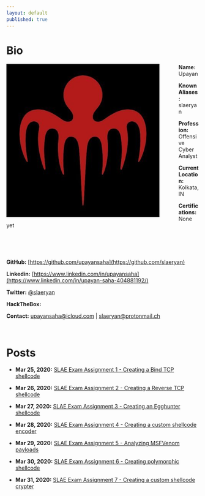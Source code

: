 ```yaml
---
layout: default
published: true
---
```


# Bio

<img style="padding-right: 50px;" align="left" src="assets/images/logo.jpeg">

**Name:** Upayan

**Known Aliases:** slaeryan

**Profession:** Offensive Cyber Analyst

**Current Location:** Kolkata, IN

**Certifications:** None yet

<br clear="left"/>
<br />
<br />

**GitHub:** [https://github.com/upayansaha](https://github.com/slaeryan)

**Linkedin:** [https://www.linkedin.com/in/upayansaha](https://www.linkedin.com/in/upayan-saha-404881192/)

**Twitter:** [@slaeryan](https://www.twitter.com/slaeryan/)

**HackTheBox:** <script src="https://www.hackthebox.eu/badge/255823"></script>

**Contact:** upayansaha@icloud.com | slaeryan@protonmail.ch

<br />

# Posts
- **Mar 25, 2020:** [SLAE Exam Assignment 1 - Creating a Bind TCP shellcode](./posts/slae-assignment1-blogpost.html)

- **Mar 26, 2020:** [SLAE Exam Assignment 2 - Creating a Reverse TCP shellcode](./posts/slae-assignment2-blogpost.html)

- **Mar 27, 2020:** [SLAE Exam Assignment 3 - Creating an Egghunter shellcode](./posts/slae-assignment3-blogpost.html)

- **Mar 28, 2020:** [SLAE Exam Assignment 4 - Creating a custom shellcode encoder](./posts/slae-assignment4-blogpost.html)

- **Mar 29, 2020:** [SLAE Exam Assignment 5 - Analyzing MSFVenom payloads](./posts/slae-assignment5-blogpost.html)

- **Mar 30, 2020:** [SLAE Exam Assignment 6 - Creating polymorphic shellcode](./posts/slae-assignment6-blogpost.html)

- **Mar 31, 2020:** [SLAE Exam Assignment 7 - Creating a custom shellcode crypter](./posts/slae-assignment7-blogpost.html)
